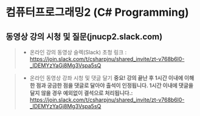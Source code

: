 # 컴퓨터프로그래밍2 (C# Programming)

## 동영상 강의 시청 및 질문(jnucp2.slack.com)

> * 온라인 강의 동영상 슬렉(Slack) 초청 링크 : https://join.slack.com/t/csharpjnu/shared_invite/zt-v768b6l0-_IDEMYzYaGj8Mg3Vspa5sQ </br>

> * 온라인 동영상 강좌 시청 및 댓글 달기
> <b>중요! 강의 끝난 후 1시간 이내에 이해한 점과 궁금한 점을 댓글로 달아야 출석이 인정됩니다. 1시간 이내에 댓글을 달지 않을 경우 예외없이 결석으로 처리됩니다.:</b></br>
> https://join.slack.com/t/csharpjnu/shared_invite/zt-v768b6l0-_IDEMYzYaGj8Mg3Vspa5sQ </br>








